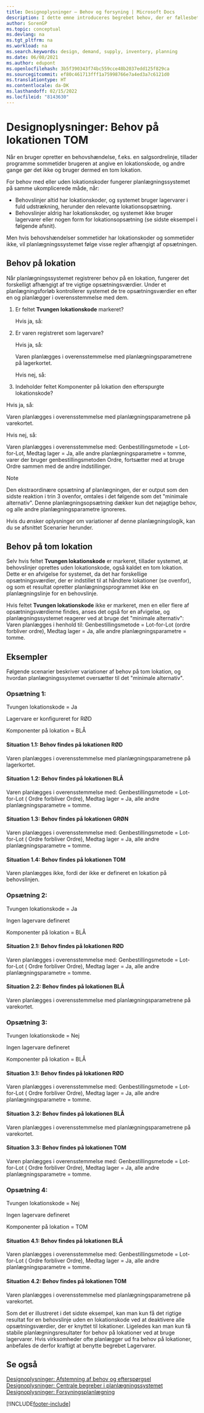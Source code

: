 ```yaml
---
title: Designoplysninger – Behov og forsyning | Microsoft Docs
description: I dette emne introduceres begrebet behov, der er fællesbetegnelsen for enhver form for bruttobehov, som f.eks. en salgsordre og et komponentbehov fra en produktionsordre.
author: SorenGP
ms.topic: conceptual
ms.devlang: na
ms.tgt_pltfrm: na
ms.workload: na
ms.search.keywords: design, demand, supply, inventory, planning
ms.date: 06/08/2021
ms.author: edupont
ms.openlocfilehash: 3b5f390343f74bc559cce48b2037edd125f829ca
ms.sourcegitcommit: ef80c461713fff1a75998766e7a4ed3a7c6121d0
ms.translationtype: HT
ms.contentlocale: da-DK
ms.lasthandoff: 02/15/2022
ms.locfileid: "8143630"
---
```

# <a name="design-details-demand-at-blank-location"></a>Designoplysninger: Behov på lokationen TOM
Når en bruger opretter en behovshændelse, f.eks. en salgsordrelinje, tillader programme sommetider brugeren at angive en lokationskode, og andre gange gør det ikke og bruger dermed en tom lokation.

For behov med eller uden lokationskoder fungerer planlægningssystemet på samme ukomplicerede måde, når:

- Behovslinjer altid har lokationskoder, og systemet bruger lagervarer i fuld udstrækning, herunder den relevante lokationsopsætning.
- Behovslinjer aldrig har lokationskoder, og systemet ikke bruger lagervarer eller nogen form for lokationsopsætning (se sidste eksempel i følgende afsnit).

Men hvis behovshændelser sommetider har lokationskoder og sommetider ikke, vil planlægningssystemet følge visse regler afhængigt af opsætningen.

## <a name="demand-at-location"></a>Behov på lokation
Når planlægningssystemet registrerer behov på en lokation, fungerer det forskelligt afhængigt af tre vigtige opsætningsværdier. Under et planlægningsforløb kontrollerer systemet de tre opsætningsværdier en efter en og planlægger i overensstemmelse med dem.

1. Er feltet **Tvungen lokationskode** markeret?

    Hvis ja, så:

2. Er varen registreret som lagervare?

    Hvis ja, så:

    Varen planlægges i overensstemmelse med planlægningsparametrene på lagerkortet.

    Hvis nej, så:

3. Indeholder feltet Komponenter på lokation den efterspurgte lokationskode?

  Hvis ja, så:

  Varen planlægges i overensstemmelse med planlægningsparametrene på varekortet.

  Hvis nej, så:

  Varen planlægges i overensstemmelse med: Genbestillingsmetode = Lot-for-Lot, Medtag lager = Ja, alle andre planlægningsparametre = tomme, varer der bruger genbestillingsmetoden Ordre, fortsætter med at bruge Ordre sammen med de andre indstillinger.

> [!NOTE]
> Den ekstraordinære opsætning af planlægningen, der er output som den sidste reaktion i trin 3 ovenfor, omtales i det følgende som det "minimale alternativ". Denne planlægningsopsætning dækker kun det nøjagtige behov, og alle andre planlægningsparametre ignoreres.

Hvis du ønsker oplysninger om variationer af denne planlægningslogik, kan du se afsnittet Scenarier herunder.

## <a name="demand-at-blank-location"></a>Behov på tom lokation
Selv hvis feltet **Tvungen lokationskode** er markeret, tillader systemet, at behovslinjer oprettes uden lokationskode, også kaldet en tom lokation. Dette er en afvigelse for systemet, da det har forskellige opsætningsværdier, der er indstillet til at håndtere lokationer (se ovenfor), og som et resultat opretter planlægningsprogrammet ikke en planlægningslinje for en behovslinje.

Hvis feltet **Tvungen lokationskode** ikke er markeret, men en eller flere af opsætningsværdierne findes, anses det også for en afvigelse, og planlægningssystemet reagerer ved at bruge det "minimale alternativ": Varen planlægges i henhold til: Genbestillingsmetode = Lot-for-Lot (ordre forbliver ordre), Medtag lager = Ja, alle andre planlægningsparametre = tomme.

## <a name="scenarios"></a>Eksempler
Følgende scenarier beskriver variationer af behov på tom lokation, og hvordan planlægningssystemet oversætter til det "minimale alternativ".

### <a name="setup-1"></a>Opsætning 1:
Tvungen lokationskode = Ja

Lagervare er konfigureret for RØD

Komponenter på lokation = BLÅ

#### <a name="case-11-demand-is-at-red-location"></a>Situation 1.1: Behov findes på lokationen RØD
Varen planlægges i overensstemmelse med planlægningsparametrene på lagerkortet.

#### <a name="case-12-demand-is-at-blue-location"></a>Situation 1.2: Behov findes på lokationen BLÅ
Varen planlægges i overensstemmelse med: Genbestillingsmetode = Lot-for-Lot ( Ordre forbliver Ordre), Medtag lager = Ja, alle andre planlægningsparametre = tomme.

#### <a name="case-13-demand-is-at-green-location"></a>Situation 1.3: Behov findes på lokationen GRØN
Varen planlægges i overensstemmelse med: Genbestillingsmetode = Lot-for-Lot ( Ordre forbliver Ordre), Medtag lager = Ja, alle andre planlægningsparametre = tomme.

#### <a name="case-14-demand-is-at-blank-location"></a>Situation 1.4: Behov findes på lokationen TOM
Varen planlægges ikke, fordi der ikke er defineret en lokation på behovslinjen.

### <a name="setup-2"></a>Opsætning 2:
Tvungen lokationskode = Ja

Ingen lagervare defineret

Komponenter på lokation = BLÅ

#### <a name="case-21-demand-is-at-red-location"></a>Situation 2.1: Behov findes på lokationen RØD
Varen planlægges i overensstemmelse med: Genbestillingsmetode = Lot-for-Lot ( Ordre forbliver Ordre), Medtag lager = Ja, alle andre planlægningsparametre = tomme.

#### <a name="case-22-demand-is-at-blue-location"></a>Situation 2.2: Behov findes på lokationen BLÅ
Varen planlægges i overensstemmelse med planlægningsparametrene på varekortet.

### <a name="setup-3"></a>Opsætning 3:
Tvungen lokationskode = Nej

Ingen lagervare defineret

Komponenter på lokation = BLÅ

#### <a name="case-31-demand-is-at-red-location"></a>Situation 3.1: Behov findes på lokationen RØD
Varen planlægges i overensstemmelse med: Genbestillingsmetode = Lot-for-Lot ( Ordre forbliver Ordre), Medtag lager = Ja, alle andre planlægningsparametre = tomme.

#### <a name="case-32-demand-is-at-blue-location"></a>Situation 3.2: Behov findes på lokationen BLÅ
Varen planlægges i overensstemmelse med planlægningsparametrene på varekortet.

#### <a name="case-33-demand-is-at-blank-location"></a>Situation 3.3: Behov findes på lokationen TOM
Varen planlægges i overensstemmelse med: Genbestillingsmetode = Lot-for-Lot ( Ordre forbliver Ordre), Medtag lager = Ja, alle andre planlægningsparametre = tomme.

### <a name="setup-4"></a>Opsætning 4:
Tvungen lokationskode = Nej

Ingen lagervare defineret

Komponenter på lokation = TOM

#### <a name="case-41-demand-is-at-blue-location"></a>Situation 4.1: Behov findes på lokationen BLÅ
Varen planlægges i overensstemmelse med: Genbestillingsmetode = Lot-for-Lot ( Ordre forbliver Ordre), Medtag lager = Ja, alle andre planlægningsparametre = tomme.

#### <a name="case-42-demand-is-at-blank-location"></a>Situation 4.2: Behov findes på lokationen TOM
Varen planlægges i overensstemmelse med planlægningsparametrene på varekortet.

Som det er illustreret i det sidste eksempel, kan man kun få det rigtige resultat for en behovslinje uden en lokationskode ved at deaktivere alle opsætningsværdier, der er knyttet til lokationer. Ligeledes kan man kun få stabile planlægningsresultater for behov på lokationer ved at bruge lagervarer. Hvis virksomheder ofte planlægger ud fra behov på lokationer, anbefales de derfor kraftigt at benytte begrebet Lagervarer.

## <a name="see-also"></a>Se også  
[Designoplysninger: Afstemning af behov og efterspørgsel](design-details-balancing-demand-and-supply.md)   
[Designoplysninger: Centrale begreber i planlægningssystemet](design-details-central-concepts-of-the-planning-system.md)   
[Designoplysninger: Forsyningsplanlægning](design-details-supply-planning.md)


[!INCLUDE[footer-include](includes/footer-banner.md)]